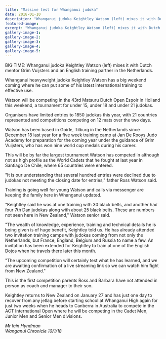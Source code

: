 ```yaml
---
title: "Massive test for Whanganui judoka"
date: 2018-01-10
description: "Whanganui judoka Keightley Watson (left) mixes it with Dutch mentor Grim Vuijsters and an English training partner in the Netherlands..."
featured-image: 
excerpt: "Whanganui judoka Keightley Watson (left) mixes it with Dutch mentor Grim Vuijsters and an English training partner in the Netherlands."
gallery-image-1: 
gallery-image-2: 
gallery-image-3: 
gallery-image-4: 
gallery-image-5: 
---
```


<p><span>BIG TIME: Whanganui judoka Keightley Watson (left) mixes it with Dutch mentor Grim Vuijsters and an English training partner in the Netherlands.</span></p>
<p class="element element-paragraph">Whanganui heavyweight judoka Keightley Watson has a big weekend coming where he can put some of his latest international training to effective use.</p>
<p class="element element-paragraph">Watson will be competing in the 43rd Matsuru Dutch Open Espoir in Holland this weekend, a tournament for under 15, under 18 and under 21 judokas.</p>
<p class="element element-paragraph">Organisers have limited entries to 1850 judokas this year, with 21 countries represented and competitions competing on 12 mats over the two days.</p>
<p class="element element-paragraph">Watson has been based in Goirle, Tilburg in the Netherlands since December 18 last year for a five week training camp at Jan De Rooys Judo Academy for preparation for the coming year under the guidance of Grim Vuijsters, who has won nine world cup medals during his career.</p>
<p class="element element-paragraph">This will be by far the largest tournament Watson has competed in although not as high profile as the World Cadets that he fought at last year in Santiago De Chile, where 65 countries were entered.</p>
<p class="element element-paragraph">"It is our understanding that several hundred entries were declined due to judokas not meeting the closing date for entries," father Ross Watson said.</p>
<p class="element element-paragraph">Training is going well for young Watson and calls via messenger are keeping the family here in Whanganui updated.</p>
<p class="element element-paragraph">"Keightley said he was at one training with 30 black belts, and another had four 7th Dan judokas along with about 25 black belts. These are numbers not seen here in New Zealand," Watson senior said.</p>
<p class="element element-paragraph">"The wealth of knowledge, experience, training and technical details he is being given is of huge benefit, Keightley told us. He has already attended two invitation training camps with judokas coming from not only the Netherlands, but France, England, Belgium and Russia to name a few. An invitation has been extended for Keightley to train at one of the English Dojos when he travels there later this month.</p>
<p class="element element-paragraph">"The upcoming competition will certainly test what he has learned, and we are awaiting confirmation of a live streaming link so we can watch him fight from New Zealand."</p>
<p class="element element-paragraph">This is the first competition parents Ross and Barbara have not attended in person as coach and manager to their son.</p>
<p class="element element-paragraph">Keightley returns to New Zealand on January 27 and has just one day to recover from any jetlag before starting school at Whanganui High again for just two weeks when he heads to Canberra in Australia to compete in the ACT International Open where he will be competing in the Cadet Men, Junior Men and Senior Men divisions.</p>
<p><em>Mr Iain Hyndman</em><br /><em>Wanganui Chronicle 10/1/18</em></p>

